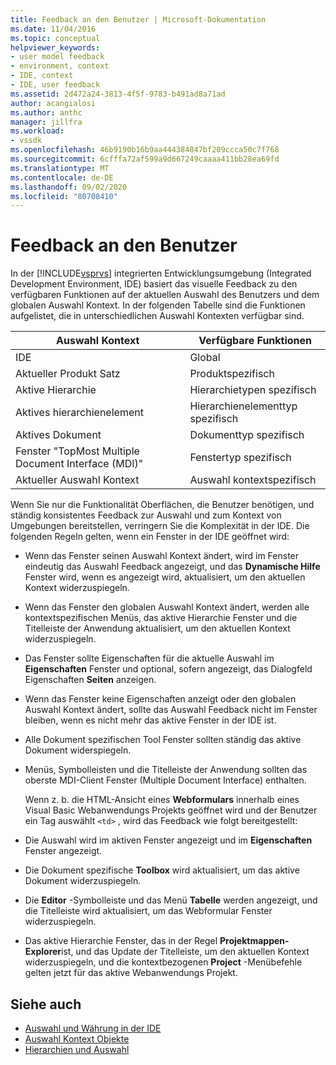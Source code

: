 ```yaml
---
title: Feedback an den Benutzer | Microsoft-Dokumentation
ms.date: 11/04/2016
ms.topic: conceptual
helpviewer_keywords:
- user model feedback
- environment, context
- IDE, context
- IDE, user feedback
ms.assetid: 2d472a24-3813-4f5f-9783-b491ad8a71ad
author: acangialosi
ms.author: anthc
manager: jillfra
ms.workload:
- vssdk
ms.openlocfilehash: 46b9190b16b9aa444384847bf209ccca50c7f768
ms.sourcegitcommit: 6cfffa72af599a9d667249caaaa411bb28ea69fd
ms.translationtype: MT
ms.contentlocale: de-DE
ms.lasthandoff: 09/02/2020
ms.locfileid: "80708410"
---
```

# <a name="feedback-to-the-user"></a>Feedback an den Benutzer
In der [!INCLUDE[vsprvs](../../code-quality/includes/vsprvs_md.md)] integrierten Entwicklungsumgebung (Integrated Development Environment, IDE) basiert das visuelle Feedback zu den verfügbaren Funktionen auf der aktuellen Auswahl des Benutzers und dem globalen Auswahl Kontext. In der folgenden Tabelle sind die Funktionen aufgelistet, die in unterschiedlichen Auswahl Kontexten verfügbar sind.

|Auswahl Kontext|Verfügbare Funktionen|
|-----------------------|-----------------------------|
|IDE|Global|
|Aktueller Produkt Satz|Produktspezifisch|
|Aktive Hierarchie|Hierarchietypen spezifisch|
|Aktives hierarchienelement|Hierarchienelementtyp spezifisch|
|Aktives Dokument|Dokumenttyp spezifisch|
|Fenster "TopMost Multiple Document Interface (MDI)"|Fenstertyp spezifisch|
|Aktueller Auswahl Kontext|Auswahl kontextspezifisch|

 Wenn Sie nur die Funktionalität Oberflächen, die Benutzer benötigen, und ständig konsistentes Feedback zur Auswahl und zum Kontext von Umgebungen bereitstellen, verringern Sie die Komplexität in der IDE. Die folgenden Regeln gelten, wenn ein Fenster in der IDE geöffnet wird:

- Wenn das Fenster seinen Auswahl Kontext ändert, wird im Fenster eindeutig das Auswahl Feedback angezeigt, und das **Dynamische Hilfe** Fenster wird, wenn es angezeigt wird, aktualisiert, um den aktuellen Kontext widerzuspiegeln.

- Wenn das Fenster den globalen Auswahl Kontext ändert, werden alle kontextspezifischen Menüs, das aktive Hierarchie Fenster und die Titelleiste der Anwendung aktualisiert, um den aktuellen Kontext widerzuspiegeln.

- Das Fenster sollte Eigenschaften für die aktuelle Auswahl im **Eigenschaften** Fenster und optional, sofern angezeigt, das Dialogfeld Eigenschaften **Seiten** anzeigen.

- Wenn das Fenster keine Eigenschaften anzeigt oder den globalen Auswahl Kontext ändert, sollte das Auswahl Feedback nicht im Fenster bleiben, wenn es nicht mehr das aktive Fenster in der IDE ist.

- Alle Dokument spezifischen Tool Fenster sollten ständig das aktive Dokument widerspiegeln.

- Menüs, Symbolleisten und die Titelleiste der Anwendung sollten das oberste MDI-Client Fenster (Multiple Document Interface) enthalten.

  Wenn z. b. die HTML-Ansicht eines **Webformulars** innerhalb eines Visual Basic Webanwendungs Projekts geöffnet wird und der Benutzer ein Tag auswählt `<td>` , wird das Feedback wie folgt bereitgestellt:

- Die Auswahl wird im aktiven Fenster angezeigt und im **Eigenschaften** Fenster angezeigt.

- Die Dokument spezifische **Toolbox** wird aktualisiert, um das aktive Dokument widerzuspiegeln.

- Die **Editor** -Symbolleiste und das Menü **Tabelle** werden angezeigt, und die Titelleiste wird aktualisiert, um das Webformular Fenster widerzuspiegeln.

- Das aktive Hierarchie Fenster, das in der Regel **Projektmappen-Explorer**ist, und das Update der Titelleiste, um den aktuellen Kontext widerzuspiegeln, und die kontextbezogenen **Project** -Menübefehle gelten jetzt für das aktive Webanwendungs Projekt.

## <a name="see-also"></a>Siehe auch
- [Auswahl und Währung in der IDE](../../extensibility/internals/selection-and-currency-in-the-ide.md)
- [Auswahl Kontext Objekte](../../extensibility/internals/selection-context-objects.md)
- [Hierarchien und Auswahl](../../extensibility/internals/hierarchies-and-selection.md)
